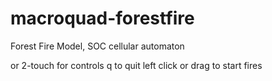 # macroquad-forestfire
Forest Fire Model, SOC cellular automaton

<Space> or 2-touch for controls
q to quit
left click or drag to start fires
